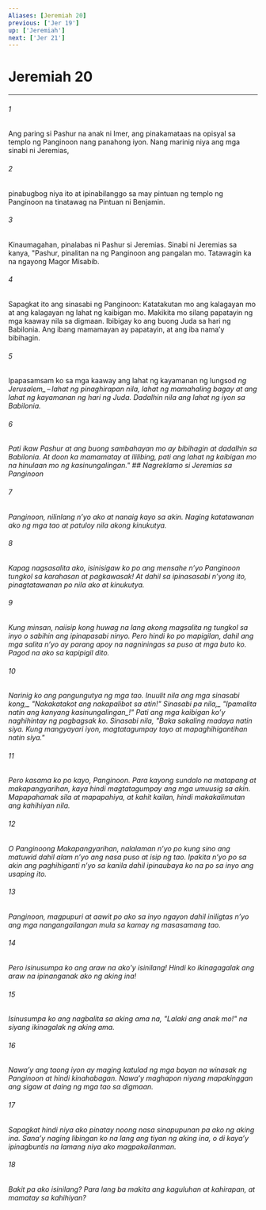 ```yaml
---
Aliases: [Jeremiah 20]
previous: ['Jer 19']
up: ['Jeremiah']
next: ['Jer 21']
---
```

# Jeremiah 20

***






















###### 1 










Ang paring si Pashur na anak ni Imer, ang pinakamataas na opisyal sa templo ng Panginoon nang panahong iyon. Nang marinig niya ang mga sinabi ni Jeremias, 





















###### 2 










pinabugbog niya ito at ipinabilanggo sa may pintuan ng templo ng Panginoon na tinatawag na Pintuan ni Benjamin. 





















###### 3 










Kinaumagahan, pinalabas ni Pashur si Jeremias. Sinabi ni Jeremias sa kanya, "Pashur, pinalitan na ng Panginoon ang pangalan mo. Tatawagin ka na ngayong Magor Misabib. 





















###### 4 










Sapagkat ito ang sinasabi ng Panginoon: Katatakutan mo ang kalagayan mo at ang kalagayan ng lahat ng kaibigan mo. Makikita mo silang papatayin ng mga kaaway nila sa digmaan. Ibibigay ko ang buong Juda sa hari ng Babilonia. Ang ibang mamamayan ay papatayin, at ang iba namaʼy bibihagin. 





















###### 5 










Ipapasamsam ko sa mga kaaway ang lahat ng kayamanan ng lungsod <i class="trans-change">ng Jerusalem_ – lahat ng pinaghirapan nila, lahat ng mamahaling bagay at ang lahat ng kayamanan ng hari ng Juda. Dadalhin nila ang lahat ng iyon sa Babilonia. 





















###### 6 










Pati ikaw Pashur at ang buong sambahayan mo ay bibihagin at dadalhin sa Babilonia. At doon ka mamamatay at ililibing, pati ang lahat ng kaibigan mo na hinulaan mo ng kasinungalingan." ## Nagreklamo si Jeremias sa Panginoon 





















###### 7 










Panginoon, nilinlang nʼyo ako at nanaig kayo sa akin. Naging katatawanan ako ng mga tao at patuloy nila akong kinukutya. 





















###### 8 










Kapag nagsasalita ako, isinisigaw ko po ang mensahe nʼyo Panginoon tungkol sa karahasan at pagkawasak! At dahil sa ipinasasabi nʼyong ito, pinagtatawanan po nila ako at kinukutya. 





















###### 9 










Kung minsan, naiisip kong huwag na lang akong magsalita ng tungkol sa inyo o sabihin ang ipinapasabi ninyo. Pero hindi ko po mapigilan, dahil ang mga salita nʼyo ay parang apoy na nagniningas sa puso at mga buto ko. Pagod na ako sa kapipigil dito. 





















###### 10 










Narinig ko ang pangungutya ng mga tao. <i class="trans-change">Inuulit nila ang mga sinasabi kong,_ "Nakakatakot ang nakapalibot sa atin!" <i class="trans-change">Sinasabi pa nila,_ "Ipamalita natin <i class="trans-change">ang kanyang kasinungalingan_!" Pati ang mga kaibigan koʼy naghihintay ng pagbagsak ko. Sinasabi nila, "Baka sakaling madaya natin siya. Kung mangyayari iyon, magtatagumpay tayo at mapaghihigantihan natin siya." 





















###### 11 










Pero kasama ko po kayo, Panginoon. Para kayong sundalo na matapang at makapangyarihan, kaya hindi magtatagumpay ang mga umuusig sa akin. Mapapahamak sila at mapapahiya, at kahit kailan, hindi makakalimutan ang kahihiyan nila. 





















###### 12 










O Panginoong Makapangyarihan, nalalaman nʼyo po kung sino ang matuwid dahil alam nʼyo ang nasa puso at isip ng tao. Ipakita nʼyo po sa akin ang paghihiganti nʼyo sa kanila dahil ipinaubaya ko na po sa inyo ang usaping ito. 





















###### 13 










Panginoon, magpupuri at aawit po ako sa inyo ngayon dahil iniligtas nʼyo ang mga nangangailangan mula sa kamay ng masasamang tao. 





















###### 14 










Pero isinusumpa ko ang araw na akoʼy isinilang! Hindi ko ikinagagalak ang araw na ipinanganak ako ng aking ina! 





















###### 15 










Isinusumpa ko ang nagbalita sa aking ama na, "Lalaki ang anak mo!" na siyang ikinagalak ng aking ama. 





















###### 16 










Nawaʼy ang taong iyon ay maging katulad ng mga bayan na winasak ng Panginoon at hindi kinahabagan. Nawaʼy maghapon niyang mapakinggan ang sigaw at daing ng mga tao sa digmaan. 





















###### 17 










Sapagkat hindi niya ako pinatay noong nasa sinapupunan pa ako ng aking ina. Sanaʼy naging libingan ko na lang ang tiyan ng aking ina, o di kayaʼy ipinagbuntis na lamang niya ako magpakailanman. 





















###### 18 










Bakit pa ako isinilang? Para lang ba makita ang kaguluhan at kahirapan, at mamatay sa kahihiyan?
